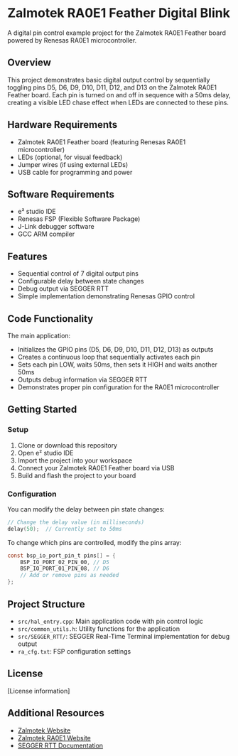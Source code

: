 # Zalmotek RA0E1 Feather Digital Blink

A digital pin control example project for the Zalmotek RA0E1 Feather board powered by Renesas RA0E1 microcontroller.

## Overview

This project demonstrates basic digital output control by sequentially toggling pins D5, D6, D9, D10, D11, D12, and D13 on the Zalmotek RA0E1 Feather board. Each pin is turned on and off in sequence with a 50ms delay, creating a visible LED chase effect when LEDs are connected to these pins.

## Hardware Requirements

- Zalmotek RA0E1 Feather board (featuring Renesas RA0E1 microcontroller)
- LEDs (optional, for visual feedback)
- Jumper wires (if using external LEDs)
- USB cable for programming and power

## Software Requirements

- e² studio IDE
- Renesas FSP (Flexible Software Package)
- J-Link debugger software
- GCC ARM compiler

## Features

- Sequential control of 7 digital output pins
- Configurable delay between state changes
- Debug output via SEGGER RTT
- Simple implementation demonstrating Renesas GPIO control

## Code Functionality

The main application:
- Initializes the GPIO pins (D5, D6, D9, D10, D11, D12, D13) as outputs
- Creates a continuous loop that sequentially activates each pin
- Sets each pin LOW, waits 50ms, then sets it HIGH and waits another 50ms
- Outputs debug information via SEGGER RTT
- Demonstrates proper pin configuration for the RA0E1 microcontroller

## Getting Started

### Setup

1. Clone or download this repository
2. Open e² studio IDE
3. Import the project into your workspace
4. Connect your Zalmotek RA0E1 Feather board via USB
5. Build and flash the project to your board

### Configuration

You can modify the delay between pin state changes:

```c
// Change the delay value (in milliseconds)
delay(50);  // Currently set to 50ms
```

To change which pins are controlled, modify the pins array:

```c
const bsp_io_port_pin_t pins[] = {
    BSP_IO_PORT_02_PIN_00, // D5
    BSP_IO_PORT_01_PIN_08, // D6
    // Add or remove pins as needed
};
```

## Project Structure

- `src/hal_entry.cpp`: Main application code with pin control logic
- `src/common_utils.h`: Utility functions for the application
- `src/SEGGER_RTT/`: SEGGER Real-Time Terminal implementation for debug output
- `ra_cfg.txt`: FSP configuration settings

## License

[License information]

## Additional Resources

- [Zalmotek Website](https://zalmotek.com)
- [Zalmotek RA0E1 Website](https://zalmotek.com/products/RA0E1-Feather-SoM/)
- [SEGGER RTT Documentation](https://www.segger.com/products/debug-probes/j-link/technology/about-real-time-transfer/) 